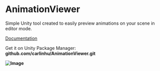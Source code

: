 # AnimationViewer
 
Simple Unity tool created to easily preview animations on your scene in editor mode.

[Documentation](https://drive.google.com/file/d/1xoVdXMF8k5ahHWb2c8hPUyp9DQdcxaIs/view)

Get it on Unity Package Manager: <b>github.com/carlinhu/AnimationViewer.git<b>

![Image](https://github.com/carlinhu/Images/blob/main/AnimationViewerDemo.gif)
